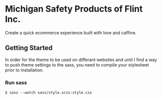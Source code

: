 # Michigan Safety Products of Flint Inc.
Create a quick ecommerce experience built with love and caffine.

## Getting Started
In order for the theme to be used on differant websites and until I find a way to push theme settings to the sass, you need to compile your stylesheet prior to installation.

### Run sass

`$ sass --watch sass/style.scss:style.css`

